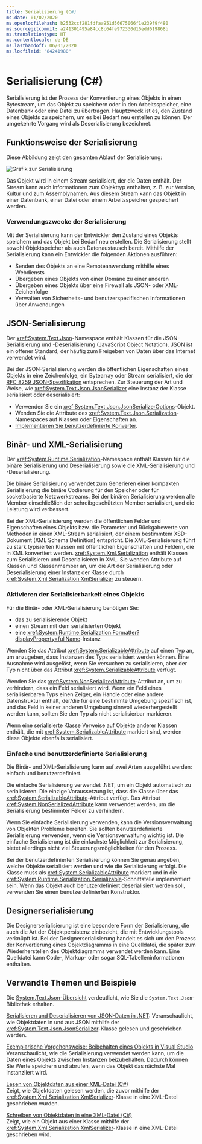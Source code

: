 ```yaml
---
title: Serialisierung (C#)
ms.date: 01/02/2020
ms.openlocfilehash: b2532ccf281fdfaa951d56675066f1e239f9f480
ms.sourcegitcommit: a241301495a84cc8c64fe972330d16edd619868b
ms.translationtype: HT
ms.contentlocale: de-DE
ms.lasthandoff: 06/01/2020
ms.locfileid: "84241980"
---
```

# <a name="serialization-c"></a>Serialisierung (C#)

Serialisierung ist der Prozess der Konvertierung eines Objekts in einen Bytestream, um das Objekt zu speichern oder in den Arbeitsspeicher, eine Datenbank oder eine Datei zu übertragen. Hauptzweck ist es, den Zustand eines Objekts zu speichern, um es bei Bedarf neu erstellen zu können. Der umgekehrte Vorgang wird als Deserialisierung bezeichnet.

## <a name="how-serialization-works"></a>Funktionsweise der Serialisierung

Diese Abbildung zeigt den gesamten Ablauf der Serialisierung:

![Grafik zur Serialisierung](./media/index/serialization-process.gif)

Das Objekt wird in einem Stream serialisiert, der die Daten enthält. Der Stream kann auch Informationen zum Objekttyp enthalten, z. B. zur Version, Kultur und zum Assemblynamen. Aus diesem Stream kann das Objekt in einer Datenbank, einer Datei oder einem Arbeitsspeicher gespeichert werden.

### <a name="uses-for-serialization"></a>Verwendungszwecke der Serialisierung

Mit der Serialisierung kann der Entwickler den Zustand eines Objekts speichern und das Objekt bei Bedarf neu erstellen. Die Serialisierung stellt sowohl Objektspeicher als auch Datenaustausch bereit. Mithilfe der Serialisierung kann ein Entwickler die folgenden Aktionen ausführen:

* Senden des Objekts an eine Remoteanwendung mithilfe eines Webdiensts
* Übergeben eines Objekts von einer Domäne zu einer anderen
* Übergeben eines Objekts über eine Firewall als JSON- oder XML-Zeichenfolge
* Verwalten von Sicherheits- und benutzerspezifischen Informationen über Anwendungen

## <a name="json-serialization"></a>JSON-Serialisierung

Der <xref:System.Text.Json>-Namespace enthält Klassen für die JSON-Serialisierung und -Deserialisierung (JavaScript Object Notation). JSON ist ein offener Standard, der häufig zum Freigeben von Daten über das Internet verwendet wird.

Bei der JSON-Serialisierung werden die öffentlichen Eigenschaften eines Objekts in eine Zeichenfolge, ein Bytearray oder Stream serialisiert, die der [RFC 8259 JSON-Spezifikation](https://tools.ietf.org/html/rfc8259) entsprechen. Zur Steuerung der Art und Weise, wie <xref:System.Text.Json.JsonSerializer> eine Instanz der Klasse serialisiert oder deserialisiert:

* Verwenden Sie ein <xref:System.Text.Json.JsonSerializerOptions>-Objekt.
* Wenden Sie die Attribute des <xref:System.Text.Json.Serialization>-Namespaces auf Klassen oder Eigenschaften an.
* [Implementieren Sie benutzerdefinierte Konverter](../../../../standard/serialization/system-text-json-converters-how-to.md).

## <a name="binary-and-xml-serialization"></a>Binär- und XML-Serialisierung

Der <xref:System.Runtime.Serialization>-Namespace enthält Klassen für die binäre Serialisierung und Deserialisierung sowie die XML-Serialisierung und -Deserialisierung.

Die binäre Serialisierung verwendet zum Generieren einer kompakten Serialisierung die binäre Codierung für den Speicher oder für socketbasierte Netzwerkstreams. Bei der binären Serialisierung werden alle Member einschließlich der schreibgeschützten Member serialisiert, und die Leistung wird verbessert.

Bei der XML-Serialisierung werden die öffentlichen Felder und Eigenschaften eines Objekts bzw. die Parameter und Rückgabewerte von Methoden in einen XML-Stream serialisiert, der einem bestimmtem XSD-Dokument (XML Schema Definition) entspricht. Die XML-Serialisierung führt zu stark typisierten Klassen mit öffentlichen Eigenschaften und Feldern, die in XML konvertiert werden. <xref:System.Xml.Serialization> enthält Klassen zum Serialisieren und Deserialisieren in XML. Sie wenden Attribute auf Klassen und Klassenmember an, um die Art der Serialisierung oder Deserialisierung einer Instanz der Klasse durch <xref:System.Xml.Serialization.XmlSerializer> zu steuern.

### <a name="making-an-object-serializable"></a>Aktivieren der Serialisierbarkeit eines Objekts

Für die Binär- oder XML-Serialisierung benötigen Sie:

* das zu serialisierende Objekt
* einen Stream mit dem serialisierten Objekt
* eine <xref:System.Runtime.Serialization.Formatter?displayProperty=fullName>-Instanz

Wenden Sie das Attribut <xref:System.SerializableAttribute> auf einen Typ an, um anzugeben, dass Instanzen des Typs serialisiert werden können. Eine Ausnahme wird ausgelöst, wenn Sie versuchen zu serialisieren, aber der Typ nicht über das Attribut <xref:System.SerializableAttribute> verfügt.

Wenden Sie das <xref:System.NonSerializedAttribute>-Attribut an, um zu verhindern, dass ein Feld serialisiert wird. Wenn ein Feld eines serialisierbaren Typs einen Zeiger, ein Handle oder eine andere Datenstruktur enthält, der/die für eine bestimmte Umgebung spezifisch ist, und das Feld in keiner anderen Umgebung sinnvoll wiederhergestellt werden kann, sollten Sie den Typ als nicht serialisierbar markieren.

Wenn eine serialisierte Klasse Verweise auf Objekte anderer Klassen enthält, die mit <xref:System.SerializableAttribute> markiert sind, werden diese Objekte ebenfalls serialisiert.

### <a name="basic-and-custom-serialization"></a>Einfache und benutzerdefinierte Serialisierung

Die Binär- und XML-Serialisierung kann auf zwei Arten ausgeführt werden: einfach und benutzerdefiniert.

Die einfache Serialisierung verwendet .NET, um ein Objekt automatisch zu serialisieren. Die einzige Voraussetzung ist, dass die Klasse über das <xref:System.SerializableAttribute>-Attribut verfügt. Das Attribut <xref:System.NonSerializedAttribute> kann verwendet werden, um die Serialisierung bestimmter Felder zu verhindern.

Wenn Sie einfache Serialisierung verwenden, kann die Versionsverwaltung von Objekten Probleme bereiten. Sie sollten benutzerdefinierte Serialisierung verwenden, wenn die Versionsverwaltung wichtig ist. Die einfache Serialisierung ist die einfachste Möglichkeit zur Serialisierung, bietet allerdings nicht viel Steuerungsmöglichkeiten für den Prozess.

Bei der benutzerdefinierten Serialisierung können Sie genau angeben, welche Objekte serialisiert werden und wie die Serialisierung erfolgt. Die Klasse muss als <xref:System.SerializableAttribute> markiert und in die <xref:System.Runtime.Serialization.ISerializable>-Schnittstelle implementiert sein. Wenn das Objekt auch benutzerdefiniert deserialisiert werden soll, verwenden Sie einen benutzerdefinierten Konstruktor.

## <a name="designer-serialization"></a>Designerserialisierung

Die Designerserialisierung ist eine besondere Form der Serialisierung, die auch die Art der Objektpersistenz einbezieht, die mit Entwicklungstools verknüpft ist. Bei der Designerserialisierung handelt es sich um den Prozess der Konvertierung eines Objektdiagramms in eine Quelldatei, die später zum Wiederherstellen des Objektdiagramms verwendet werden kann. Eine Quelldatei kann Code-, Markup- oder sogar SQL-Tabelleninformationen enthalten.

## <a name="related-topics-and-examples"></a><a name="BKMK_RelatedTopics"></a> Verwandte Themen und Beispiele  

Die [System.Text.Json-Übersicht](../../../../standard/serialization/system-text-json-overview.md) verdeutlicht, wie Sie die `System.Text.Json`-Bibliothek erhalten.

[Serialisieren und Deserialisieren von JSON-Daten in .NET](../../../../standard/serialization/system-text-json-how-to.md):
Veranschaulicht, wie Objektdaten in und aus JSON mithilfe der <xref:System.Text.Json.JsonSerializer>-Klasse gelesen und geschrieben werden.

[Exemplarische Vorgehensweise: Beibehalten eines Objekts in Visual Studio](walkthrough-persisting-an-object-in-visual-studio.md)  
Veranschaulicht, wie die Serialisierung verwendet werden kann, um die Daten eines Objekts zwischen Instanzen beizubehalten. Dadurch können Sie Werte speichern und abrufen, wenn das Objekt das nächste Mal instanziiert wird.

[Lesen von Objektdaten aus einer XML-Datei (C#)](how-to-read-object-data-from-an-xml-file.md)  
Zeigt, wie Objektdaten gelesen werden, die zuvor mithilfe der <xref:System.Xml.Serialization.XmlSerializer>-Klasse in eine XML-Datei geschrieben wurden.

[Schreiben von Objektdaten in eine XML-Datei (C#)](how-to-write-object-data-to-an-xml-file.md)  
Zeigt, wie ein Objekt aus einer Klasse mithilfe der <xref:System.Xml.Serialization.XmlSerializer>-Klasse in eine XML-Datei geschrieben wird.
